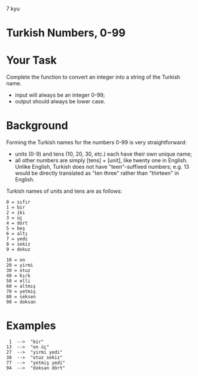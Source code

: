 7 kyu
# Turkish Numbers, 0-99
# Your Task
Complete the function to convert an integer into a string of the Turkish name.
- input will always be an integer 0-99;
- output should always be lower case.
# Background
Forming the Turkish names for the numbers 0-99 is very straightforward:
- units (0-9) and tens (10, 20, 30, etc.) each have their own unique name;
- all other numbers are simply [tens] + [unit], like twenty one in English.
Unlike English, Turkish does not have "teen"-suffixed numbers; e.g. 13 would be directly translated as "ten three" rather than "thirteen" in English.

Turkish names of units and tens are as follows:
```
0 = sıfır
1 = bir
2 = iki
3 = üç
4 = dört
5 = beş
6 = altı
7 = yedi
8 = sekiz
9 = dokuz

10 = on
20 = yirmi
30 = otuz
40 = kırk
50 = elli
60 = altmış
70 = yetmiş
80 = seksen
90 = doksan
```
# Examples
```
 1  -->  "bir"
13  -->  "on üç"
27  -->  "yirmi yedi"
38  -->  "otuz sekiz"
77  -->  "yetmiş yedi"
94  -->  "doksan dört"
```
